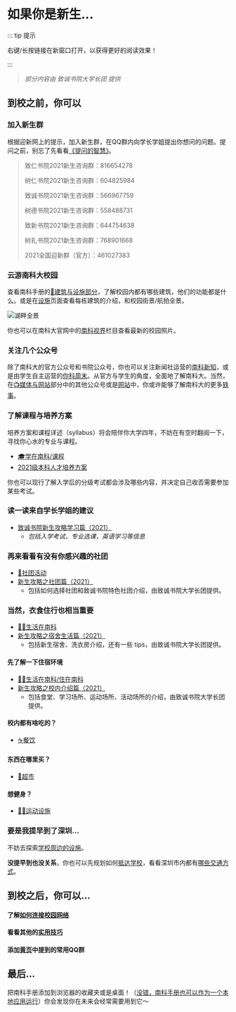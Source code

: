 # 如果你是新生...

::: tip 提示

右键/长按链接在新窗口打开，以获得更好的阅读效果！

:::

> *部分内容由 致诚书院大学长团 提供*

## 到校之前，你可以

### 加入新生群

根据迎新网上的提示，加入新生群，在QQ群内向学长学姐提出你想问的问题。提问之前，别忘了先看看[《提问的智慧》](https://github.com/ryanhanwu/How-To-Ask-Questions-The-Smart-Way/blob/master/README-zh_CN.md)。

> 致仁书院2021新生咨询群：816654278
>
> 树仁书院2021新生咨询群：604825984
>
> 致诚书院2021新生咨询群：566967759
>
> 树德书院2021新生咨询群：558488731
>
> 致新书院2021新生咨询群：644754638
>
> 树礼书院2021新生咨询群：768901668
>
> 2021全国迎新群（官方）：461027383


### 云游南科大校园

查看南科手册的[🏫建筑与设施部分](/facility/)，了解校园内都有哪些建筑，他们的功能都是什么。或是在[设施](/facility/)页面查看每栋建筑的介绍，和校园街景/航拍全景。

![湖畔全景](https://cdn.jsdelivr.net/gh/sustech-cra/sustech-online-ng@master/docs/facility/campus-pano.jpg)

你也可以在南科大官网中的[南科视界](https://www.sustech.edu.cn/zh/gallery.html)栏目查看最新的校园照片。

### 关注几个公众号<Badge text="Recommend" type="tip"/>

除了南科大的官方公众号和书院公众号，你也可以关注新闻社运营的[南科新知](/media/#学生组织与社团)，或是由学生自主运营的[你科周末](/media/#微信公众号)。从官方与学生的角度，全面地了解南科大。当然，在[📺媒体与网站](/media/#📺媒体与网站)部分中的其他公众号或是[网站](https://suste.ch/)中，你或许能够了解南科大的更多[轶事](https://sustc.wiki/%E7%89%B9%E6%AE%8A:%E6%89%80%E6%9C%89%E9%A1%B5%E9%9D%A2?from=&to=&namespace=0&hideredirects=1)。

### 了解课程与培养方案

培养方案和课程详述（syllabus）将会陪伴你大学四年，不妨在有空时翻阅一下，寻找你心水的专业与课程。

- [🎓学在南科/课程](/study/by-shude-college/advice-on-study.md#入学考试的建议)
- [2021级本科人才培养方案](https://mirrors.sustech.edu.cn/courses/本科人才培养方案/2021级本科人才培养方案/)

你也可以现行了解入学后的分级考试都会涉及哪些内容，并决定自己收否需要参加某些考试。

### 读一读来自学长学姐的建议

- [致诚书院新生攻略学习篇（2021）](/study/by-zhiren-college/新生攻略之学习篇.md)
  - *包括入学考试，专业选课，英语学习等信息*

### 再来看看有没有你感兴趣的社团

- [🎡社团活动](/organizations/#社团)
- [新生攻略之社团篇（2021）](/life/by-zhiren-college/新生攻略之社团篇.md)
  - 包括如何选择社团和致诚书院特色社团介绍，由致诚书院大学长团提供。

### 当然，衣食住行也相当重要

- [👨‍🎓生活在南科](/life/)
- [新生攻略之宿舍生活篇（2021）](/life/by-zhiren-college/新生攻略之宿舍生活篇.md)
  - 包括新生宿舍、洗衣房介绍，还有一些 tips，由致诚书院大学长团提供。

#### 先了解一下住宿环境

- [👨‍🎓生活在南科/住在南科](/life/dormitory/)
- [新生攻略之校内介绍篇（2021）](/life/by-zhiren-college/新生攻略之校内介绍篇.md)
  - 包括食堂、学习场所、运动场所、活动场所的介绍，由致诚书院大学长团提供。

#### 校内都有啥吃的？

- [☕️餐饮](/life/catering/)

#### 东西在哪里买？

- [🏪超市](/life/#超市)

#### 想健身？

- [🏊‍♀️运动设施](/life/sports-facility/)

### 要是我提早到了深圳...

不妨去探索[学校周边的设施](/surroundings/)。

**没提早到也没关系**，你也可以先规划如何[抵达学校](/transport/#🗺抵达南方科技大学)，看看深圳市内都有[哪些交通方式](/transport/#市内交通)。

## 到校之后，你可以...

#### 了解[如何连接校园网络](/service/network/)

#### 看看其他的[实用技巧](/service/)

#### 添加[黄页](/contact/)中提到的常用QQ群

## 最后...

把南科手册添加到浏览器的收藏夹或是桌面！（[没错，南科手册也可以作为一个本地应用运行](/site-help/)）你会发现你在未来会经常需要用到它～

